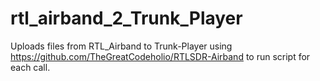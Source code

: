# rtl_airband_2_Trunk_Player
Uploads files from RTL_Airband to Trunk-Player using https://github.com/TheGreatCodeholio/RTLSDR-Airband to run script for each call.

